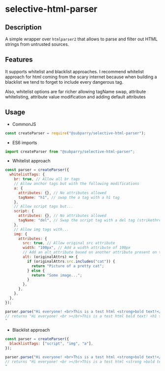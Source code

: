 # selective-html-parser

## Description

A simple wrapper over `htmlparser2` that allows to parse and filter out HTML strings from untrusted sources.

## Features

It supports whitelist and blacklist approaches. I recommend whitelist approach for html coming from the scary internet because when building a blacklist we tend to forget to include every dangerous tag.

Also, whitelist options are far richer allowing tagName swap, attribute whitelisting, attribute value modification and adding default attributes

## Usage

- CommonJS

```javascript
const createParser = require("@subparry/selective-html-parser");
```

- ES6 imports

```javascript
import createParser from "@subparry/selective-html-parser";
```

- Whitelist approach

```javascript
const parser = createParser({
  whitelistTags: {
    br: true, // Allow all br tags
    // Allow anchor tags but with the following modifications
    a: {
      attributes: {}, // No attributes allowed
      tagName: "h1", // swap the a tag with a h1 tag
    },
    // Allow script tags but...
    script: {
      attributes: {}, // No attributes allowed
      tagName: "del", // Swap the script tag with a del tag (strikethrough)
    },
    // Allow img tags with...
    img: {
      attributes: {
        src: true, // Allow original src attribute
        width: "100px", // Add a width attribute of 100px
        // Add an alt attribute based on another attribute present on the original html
        alt: (originalAttrs) => {
          if (originalAttrs.src.includes("cat")) {
            return "Picture of a pretty cat";
          } else {
            return "Some image...";
          }
        },
      },
    },
  },
});

parser.parse("Hi everyone! <br>This is a test html <strong>bold text!</strong> <a href='www.google.com'>link to google </a><script>var a = 1 + 2</script> <img src='http://somesource.com/catimg.png' />")
// returns "Hi everyone! <br ></br>This is a test html bold text! <h1 >link to google </h1><del >var a = 1 + 2</del> <img src="http://somesource.com/catimg.png" width="100px" alt="Picture of a pretty cat"></img>
"
```

- Blacklist approach

```javascript
const parser = createParser({
  blacklistTags: ["script", "img", "a"],
});

parser.parse("Hi everyone! <br>This is a test html <strong>bold text!</strong> <a href='www.google.com'>link to google </a><script>var a = 1 + 2</script> <img src='http://somesource.com/catimg.png' />")
// returns "Hi everyone! <br ></br>This is a test html <strong >bold text!</strong> link to google var a = 1 + 2
"
```
